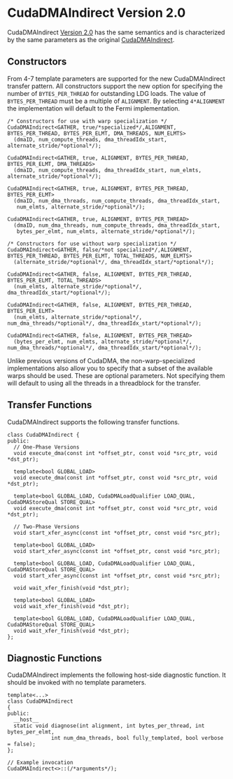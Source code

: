 # CudaDMAIndirect Version 2.0 #

CudaDMAIndirect [Version 2.0](http://code.google.com/p/cudadma/wiki/CudaDMAv2) has the same semantics and is characterized by the same parameters as the original [CudaDMAIndirect](http://code.google.com/p/cudadma/wiki/CudaDMAIndirect).

## Constructors ##
From 4-7 template parameters are supported for the new CudaDMAIndirect transfer pattern.  All constructors support the new option for specifying the number of `BYTES_PER_THREAD` for outstanding LDG loads.  The value of `BYTES_PER_THREAD` must be a multiple of `ALIGNMENT`.  By selecting `4*ALIGNMENT` the implementation will default to the Fermi implementation.

```
/* Constructors for use with warp specialization */
CudaDMAIndirect<GATHER, true/*specialized*/,ALIGNMENT, BYTES_PER_THREAD, BYTES_PER_ELMT, DMA_THREADS, NUM_ELMTS>
  (dmaID, num_compute_threads, dma_threadIdx_start, alternate_stride/*optional*/);

CudaDMAIndirect<GATHER, true, ALIGNMENT, BYTES_PER_THREAD, BYTES_PER_ELMT, DMA_THREADS>
  (dmaID, num_compute_threads, dma_threadIdx_start, num_elmts, alternate_stride/*optional*/);

CudaDMAIndirect<GATHER, true, ALIGNMENT, BYTES_PER_THREAD, BYTES_PER_ELMT>
  (dmaID, num_dma_threads, num_compute_threads, dma_threadIdx_start,
   num_elmts, alternate_stride/*optional*/);

CudaDMAIndirect<GATHER, true, ALIGNMENT, BYTES_PER_THREAD>
  (dmaID, num_dma_threads, num_compute_threads, dma_threadIdx_start,
   bytes_per_elmt, num_elmts, alternate_stride/*optional*/);

/* Constructors for use without warp specialization */
CudaDMAIndirect<GATHER, false/*not specialized*/,ALIGNMENT, BYTES_PER_THREAD, BYTES_PER_ELMT, TOTAL_THREADS, NUM_ELMTS>
  (alternate_stride/*optional*/, dma_threadIdx_start/*optional*/);

CudaDMAIndirect<GATHER, false, ALIGNMENT, BYTES_PER_THREAD, BYTES_PER_ELMT, TOTAL_THREADS>
  (num_elmts, alternate_stride/*optional*/, dma_threadIdx_start/*optional*/);

CudaDMAIndirect<GATHER, false, ALIGNMENT, BYTES_PER_THREAD, BYTES_PER_ELMT>
  (num_elmts, alternate_stride/*optional*/, num_dma_threads/*optional*/, dma_threadIdx_start/*optional*/);

CudaDMAIndirect<GATHER, false, ALIGNMENT, BYTES_PER_THREAD>
  (bytes_per_elmt, num_elmts, alternate_stride/*optional*/, num_dma_threads/*optional*/, dma_threadIdx_start/*optional*/);
```

Unlike previous versions of CudaDMA, the non-warp-specialized implementations also allow you to specify that a subset of the available warps should be used.  These are optional parameters.  Not specifying them will default to using all the threads in a threadblock for the transfer.

## Transfer Functions ##
CudaDMAIndirect supports the following transfer functions.

```
class CudaDMAIndirect {
public:
  // One-Phase Versions
  void execute_dma(const int *offset_ptr, const void *src_ptr, void *dst_ptr);

  template<bool GLOBAL_LOAD>
  void execute_dma(const int *offset_ptr, const void *src_ptr, void *dst_ptr);

  template<bool GLOBAL_LOAD, CudaDMALoadQualifier LOAD_QUAL, CudaDMAStoreQual STORE_QUAL>
  void execute_dma(const int *offset_ptr, const void *src_ptr, void *dst_ptr);

  // Two-Phase Versions
  void start_xfer_async(const int *offset_ptr, const void *src_ptr);

  template<bool GLOBAL_LOAD>
  void start_xfer_async(const int *offset_ptr, const void *src_ptr);

  template<bool GLOBAL_LOAD, CudaDMALoadQualifier LOAD_QUAL, CudaDMAStoreQual STORE_QUAL>
  void start_xfer_async(const int *offset_ptr, const void *src_ptr);

  void wait_xfer_finish(void *dst_ptr);

  template<bool GLOBAL_LOAD>
  void wait_xfer_finish(void *dst_ptr);

  template<bool GLOBAL_LOAD, CudaDMALoadQualifier LOAD_QUAL, CudaDMAStoreQual STORE_QUAL>
  void wait_xfer_finish(void *dst_ptr);
};
```

## Diagnostic Functions ##
CudaDMAIndirect implements the following host-side diagnostic function.  It should be invoked with no template parameters.

```
template<...>
class CudaDMAIndirect
{
public:
  __host__
  static void diagnose(int alignment, int bytes_per_thread, int bytes_per_elmt,
              int num_dma_threads, bool fully_templated, bool verbose = false);
};

// Example invocation
CudaDMAIndirect<>::(/*arguments*/);
```